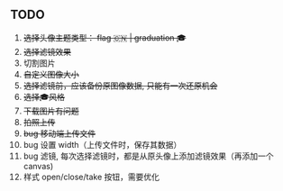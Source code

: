 <!--
 * @Author: grammyli
 * @Date: 2021-10-09 20:09:19
 * @LastEditTime: 2021-10-12 10:04:20
 * @LastEditors: Please set LastEditors
 * @Description: In User Settings Edit
 * @FilePath: /工作任务笔记/头像生成器/README.md
-->

## TODO

1. ~~选择头像主题类型： flag 🇨🇳 | graduation 🎓~~
2. ~~选择滤镜效果~~
3. 切割图片
4. ~~自定义图像大小~~
5. ~~选择滤镜前，应该备份原图像数据, 只能有一次还原机会~~
6. ~~选择🎓风格~~
7. ~~下载图片有问题~~
8. ~~拍照上传~~
9. ~~bug 移动端上传文件~~
10. bug 设置 width（上传文件时，保存其数据）
11. bug 滤镜, 每次选择滤镜时，都是从原头像上添加滤镜效果（再添加一个canvas)
12. 样式 open/close/take 按钮，需要优化
    

